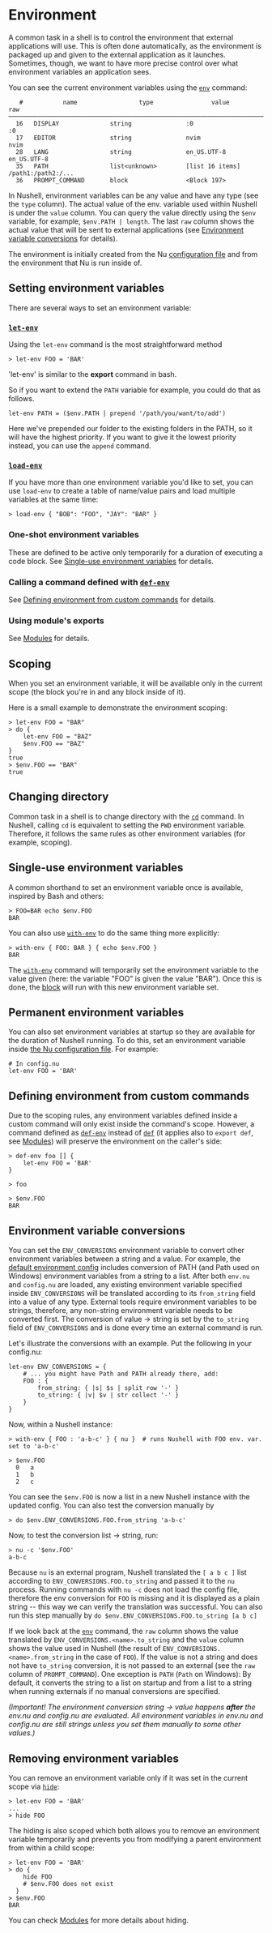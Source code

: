 # Environment

A common task in a shell is to control the environment that external applications will use. This is often done automatically, as the environment is packaged up and given to the external application as it launches. Sometimes, though, we want to have more precise control over what environment variables an application sees.

You can see the current environment variables using the [`env`](commands/env.html) command:

```
   #           name                 type                value                 raw
──────────────────────────────────────────────────────────────────────────────────────────
  16   DISPLAY              string               :0                   :0
  17   EDITOR               string               nvim                 nvim
  28   LANG                 string               en_US.UTF-8          en_US.UTF-8
  35   PATH                 list<unknown>        [list 16 items]      /path1:/path2:/...
  36   PROMPT_COMMAND       block                <Block 197>
```

In Nushell, environment variables can be any value and have any type (see the `type` column).
The actual value of the env. variable used within Nushell is under the `value` column.
You can query the value directly using the `$env` variable, for example, `$env.PATH | length`.
The last `raw` column shows the actual value that will be sent to external applications (see [Environment variable conversions](#environment-variable-conversions) for details).

The environment is initially created from the Nu [configuration file](configuration.md) and from the environment that Nu is run inside of.

## Setting environment variables

There are several ways to set an environment variable:

### [`let-env`](commands/let-env.html)

Using the `let-env` command is the most straightforward method

```
> let-env FOO = 'BAR'
```

'let-env' is similar to the **export** command in bash.

So if you want to extend the `PATH` variable for example, you could do that as follows.

```
let-env PATH = ($env.PATH | prepend '/path/you/want/to/add')
```

Here we've prepended our folder to the existing folders in the PATH, so it will have the highest priority.
If you want to give it the lowest priority instead, you can use the `append` command.

### [`load-env`](commands/load-env.html)

If you have more than one environment variable you'd like to set, you can use `load-env` to create a table of name/value pairs and load multiple variables at the same time:

```
> load-env { "BOB": "FOO", "JAY": "BAR" }
```

### One-shot environment variables

These are defined to be active only temporarily for a duration of executing a code block.
See [Single-use environment variables](environment.md#single-use-environment-variables) for details.

### Calling a command defined with [`def-env`](commands/def-env.md)

See [Defining environment from custom commands](environment.md#defining-environment-from-custom-commands) for details.

### Using module's exports

See [Modules](modules.md) for details.

## Scoping

When you set an environment variable, it will be available only in the current scope (the block you're in and any block inside of it).

Here is a small example to demonstrate the environment scoping:

```
> let-env FOO = "BAR"
> do {
    let-env FOO = "BAZ"
    $env.FOO == "BAZ"
}
true
> $env.FOO == "BAR"
true
```

## Changing directory

Common task in a shell is to change directory with the [`cd`](commands/cd.html) command.
In Nushell, calling `cd` is equivalent to setting the `PWD` environment variable.
Therefore, it follows the same rules as other environment variables (for example, scoping).

## Single-use environment variables

A common shorthand to set an environment variable once is available, inspired by Bash and others:

```
> FOO=BAR echo $env.FOO
BAR
```

You can also use [`with-env`](commands/with-env.html) to do the same thing more explicitly:

```
> with-env { FOO: BAR } { echo $env.FOO }
BAR
```

The [`with-env`](commands/with-env.html) command will temporarily set the environment variable to the value given (here: the variable "FOO" is given the value "BAR"). Once this is done, the [block](types_of_data.html#blocks) will run with this new environment variable set.

## Permanent environment variables

You can also set environment variables at startup so they are available for the duration of Nushell running.
To do this, set an environment variable inside [the Nu configuration file](configuration.md).
For example:

```
# In config.nu
let-env FOO = 'BAR'
```

## Defining environment from custom commands

Due to the scoping rules, any environment variables defined inside a custom command will only exist inside the command's scope.
However, a command defined as [`def-env`](commands/def-env.html) instead of [`def`](commands/def.html) (it applies also to `export def`, see [Modules](modules.md)) will preserve the environment on the caller's side:

```
> def-env foo [] {
    let-env FOO = 'BAR'
}

> foo

> $env.FOO
BAR
```

## Environment variable conversions

You can set the `ENV_CONVERSIONS` environment variable to convert other environment variables between a string and a value.
For example, the [default environment config](https://github.com/nushell/nushell/blob/main/docs/sample_config/default_env.nu) includes conversion of PATH (and Path used on Windows) environment variables from a string to a list.
After both `env.nu` and `config.nu` are loaded, any existing environment variable specified inside `ENV_CONVERSIONS` will be translated according to its `from_string` field into a value of any type.
External tools require environment variables to be strings, therefore, any non-string environment variable needs to be converted first.
The conversion of value -> string is set by the `to_string` field of `ENV_CONVERSIONS` and is done every time an external command is run.

Let's illustrate the conversions with an example.
Put the following in your config.nu:

```
let-env ENV_CONVERSIONS = {
    # ... you might have Path and PATH already there, add:
    FOO : {
        from_string: { |s| $s | split row '-' }
        to_string: { |v| $v | str collect '-' }
    }
}
```

Now, within a Nushell instance:

```
> with-env { FOO : 'a-b-c' } { nu }  # runs Nushell with FOO env. var. set to 'a-b-c'

> $env.FOO
  0   a
  1   b
  2   c
```

You can see the `$env.FOO` is now a list in a new Nushell instance with the updated config.
You can also test the conversion manually by

```
> do $env.ENV_CONVERSIONS.FOO.from_string 'a-b-c'
```

Now, to test the conversion list -> string, run:

```
> nu -c '$env.FOO'
a-b-c
```

Because `nu` is an external program, Nushell translated the `[ a b c ]` list according to `ENV_CONVERSIONS.FOO.to_string` and passed it to the `nu` process.
Running commands with `nu -c` does not load the config file, therefore the env conversion for `FOO` is missing and it is displayed as a plain string -- this way we can verify the translation was successful.
You can also run this step manually by `do $env.ENV_CONVERSIONS.FOO.to_string [a b c]`

If we look back at the [`env`](commands/env.html) command, the `raw` column shows the value translated by `ENV_CONVERSIONS.<name>.to_string` and the `value` column shows the value used in Nushell (the result of `ENV_CONVERSIONS.<name>.from_string` in the case of `FOO`).
If the value is not a string and does not have `to_string` conversion, it is not passed to an external (see the `raw` column of `PROMPT_COMMAND`).
One exception is `PATH` (`Path` on Windows): By default, it converts the string to a list on startup and from a list to a string when running externals if no manual conversions are specified.

_(Important! The environment conversion string -> value happens **after** the env.nu and config.nu are evaluated. All environment variables in env.nu and config.nu are still strings unless you set them manually to some other values.)_

## Removing environment variables

You can remove an environment variable only if it was set in the current scope via [`hide`](commands/hide.html):

```
> let-env FOO = 'BAR'
...
> hide FOO
```

The hiding is also scoped which both allows you to remove an environment variable temporarily and prevents you from modifying a parent environment from within a child scope:

```
> let-env FOO = 'BAR'
> do {
    hide FOO
    # $env.FOO does not exist
  }
> $env.FOO
BAR
```

You can check [Modules](modules.md) for more details about hiding.

